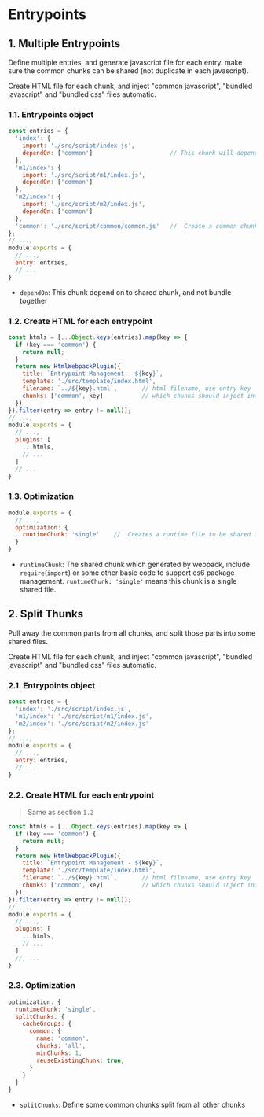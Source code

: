 # Entrypoints

## 1. Multiple Entrypoints

Define multiple entries, and generate javascript file for each entry. make sure the common chunks can be shared (not duplicate in each javascript).

Create HTML file for each chunk, and inject "common javascript", "bundled javascript" and "bundled css" files automatic.

### 1.1. Entrypoints object

```javascript
const entries = {
  'index': {
    import: './src/script/index.js',
    dependOn: ['common']                      // This chunk will depends on shared chunk
  },
  'm1/index': {
    import: './src/script/m1/index.js',
    dependOn: ['common']
  },
  'm2/index': {
    import: './src/script/m2/index.js',
    dependOn: ['common']
  },
  'common': './src/script/common/common.js'   //  Create a common chunk will be shared in other chunks
};
// ...,
module.exports = {
  // ...,
  entry: entries,
  // ...
}
```

- `dependOn`: This chunk depend on to shared chunk, and not bundle together

### 1.2. Create HTML for each entrypoint

```javascript
const htmls = [...Object.keys(entries).map(key => {
  if (key === 'common') {
    return null;
  }
  return new HtmlWebpackPlugin({
    title: `Entrypoint Management - ${key}`,
    template: './src/template/index.html',
    filename: `../${key}.html`,       // html filename, use entry key
    chunks: ['common', key]           // which chunks should inject into the html (common chunk will be injected by default)
  })
}).filter(entry => entry != null)];
// ...,
module.exports = {
  // ...,
  plugins: [
    ...htmls,
    // ... 
  ]
  // ...
}
```

### 1.3. Optimization

```javascript
module.exports = {
  // ...,
  optimization: {
    runtimeChunk: 'single'    //  Creates a runtime file to be shared for all generated chunks 
  }
}
```

- `runtimeChunk`: The shared chunk which generated by webpack, include `require`(`import`) or some other basic code to support es6 package management. `runtimeChunk: 'single'` means this chunk is a single shared file.

## 2. Split Thunks

Pull away the common parts from all chunks, and split those parts into some shared files.

Create HTML file for each chunk, and inject "common javascript", "bundled javascript" and "bundled css" files automatic.

### 2.1. Entrypoints object

```javascript
const entries = {
  'index': './src/script/index.js',
  'm1/index': './src/script/m1/index.js',
  'm2/index': './src/script/m2/index.js'
};
// ...,
module.exports = {
  // ...,
  entry: entries,
  // ...
}
```

### 2.2. Create HTML for each entrypoint

> Same as section `1.2`

```javascript
const htmls = [...Object.keys(entries).map(key => {
  if (key === 'common') {
    return null;
  }
  return new HtmlWebpackPlugin({
    title: `Entrypoint Management - ${key}`,
    template: './src/template/index.html',
    filename: `../${key}.html`,       // html filename, use entry key
    chunks: ['common', key]           // which chunks should inject into the html (common chunk will be injected by default)
  })
}).filter(entry => entry != null)];
// ...,
module.exports = {
  // ...,
  plugins: [
    ...htmls,
    // ... 
  ]
  //, ...
}
```

### 2.3. Optimization

```javascript
optimization: {
  runtimeChunk: 'single',
  splitChunks: {
    cacheGroups: {
      common: {
        name: 'common',
        chunks: 'all',
        minChunks: 1,
        reuseExistingChunk: true,
      }
    }
  }
}
```

- `splitChunks`: Define some common chunks split from all other chunks
